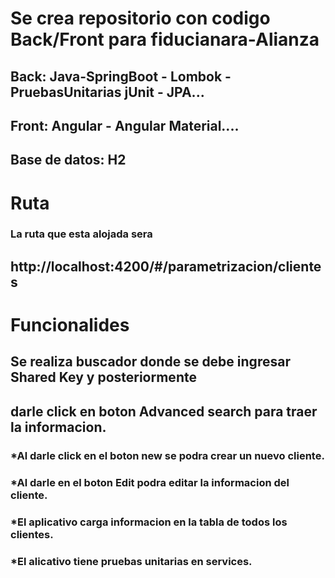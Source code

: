 # Se crea repositorio con codigo Back/Front para fiducianara-Alianza


## **Back: Java-SpringBoot - Lombok - PruebasUnitarias jUnit - JPA...**

## **Front: Angular - Angular Material....**

## Base de datos: H2

# **Ruta**
### La ruta que esta alojada sera
## http://localhost:4200/#/parametrizacion/clientes

# **Funcionalides**

## Se realiza buscador donde se debe ingresar Shared Key y posteriormente
## darle click en boton Advanced search para traer la informacion.

### *Al darle click en el boton new se podra crear un nuevo cliente.

### *Al darle en el boton Edit podra editar la informacion del cliente.

### *El aplicativo carga informacion en la tabla de todos los clientes.

### *El alicativo tiene pruebas unitarias en services.

